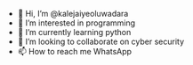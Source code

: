 - 👋 Hi, I’m @kalejaiyeoluwadara
- 👀 I’m interested in programming
- 🌱 I’m currently learning python
- 💞️ I’m looking to collaborate on cyber security
- 📫 How to reach me WhatsApp

<!---
kalejaiyeoluwadara/kalejaiyeoluwadara is a ✨ special ✨ repository because its `README.md` (this file) appears on your GitHub profile.
You can click the Preview link to take a look at your changes.
--->
